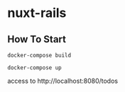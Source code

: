 # nuxt-rails

## How To Start

`docker-compose build`

`docker-compose up`

access to http://localhost:8080/todos
